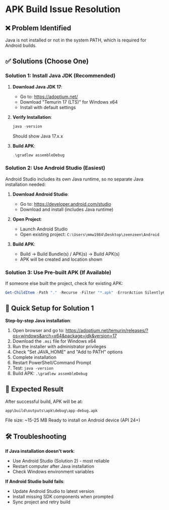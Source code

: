 # APK Build Issue Resolution

## ❌ Problem Identified
Java is not installed or not in the system PATH, which is required for Android builds.

## ✅ Solutions (Choose One)

### Solution 1: Install Java JDK (Recommended)

1. **Download Java JDK 17**:
   - Go to: https://adoptium.net/
   - Download "Temurin 17 (LTS)" for Windows x64
   - Install with default settings

2. **Verify Installation**:
   ```powershell
   java -version
   ```
   Should show Java 17.x.x

3. **Build APK**:
   ```powershell
   .\gradlew assembleDebug
   ```

### Solution 2: Use Android Studio (Easiest)

Android Studio includes its own Java runtime, so no separate Java installation needed:

1. **Download Android Studio**:
   - Go to: https://developer.android.com/studio
   - Download and install (includes Java runtime)

2. **Open Project**:
   - Launch Android Studio
   - Open existing project: `C:\Users\mmw1984\Desktop\zeenzeen\Android`

3. **Build APK**:
   - Build → Build Bundle(s) / APK(s) → Build APK(s)
   - APK will be created and location shown

### Solution 3: Use Pre-built APK (If Available)

If someone else built the project, check for existing APK:
```powershell
Get-ChildItem -Path "." -Recurse -Filter "*.apk" -ErrorAction SilentlyContinue
```

## 🚀 Quick Setup for Solution 1

**Step-by-step Java installation**:

1. Open browser and go to: https://adoptium.net/temurin/releases/?os=windows&arch=x64&package=jdk&version=17
2. Download the `.msi` file for Windows x64
3. Run the installer with administrator privileges
4. Check "Set JAVA_HOME" and "Add to PATH" options
5. Complete installation
6. Restart PowerShell/Command Prompt
7. Test: `java -version`
8. Build APK: `.\gradlew assembleDebug`

## 📱 Expected Result

After successful build, APK will be at:
```
app\build\outputs\apk\debug\app-debug.apk
```

File size: ~15-25 MB
Ready to install on Android device (API 24+)

## 🛠️ Troubleshooting

**If Java installation doesn't work**:
- Use Android Studio (Solution 2) - most reliable
- Restart computer after Java installation
- Check Windows environment variables

**If Android Studio build fails**:
- Update Android Studio to latest version
- Install missing SDK components when prompted
- Sync project and retry build
